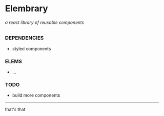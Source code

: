 # Elembrary

###### a react library of reusable components

### DEPENDENCIES

-  styled components

### ELEMS

-  ...

### TODO

-  build more components

---

that's that
